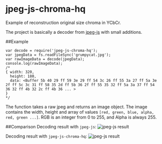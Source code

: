 # jpeg-js-chroma-hq
Example of reconstruction original size chroma in YCbCr.

The project is basically a decoder from [jpeg-js](https://github.com/eugeneware/jpeg-js) with small additions.

##Example

```javasript
var decode = require('jpeg-js-chroma-hq');
var jpegData = fs.readFileSync('grumpycat.jpg');
var rawImageData = decode(jpegData);
console.log(rawImageData);
/*
{ width: 320,
  height: 180,
  data: <Buffer 5b 40 29 ff 59 3e 29 ff 54 3c 26 ff 55 3a 27 ff 5a 3e 2f ff 5c 3c 31 ff 58 35 2d ff 5b 36 2f ff 55 35 32 ff 5a 3a 37 ff 54 36 32 ff 4b 32 2c ff 4b 36 ... >
}
*/
```

The function takes a raw jpeg and returns an image object.
The image contains the width, height and array of values `[red, green, blue, alpha, red, green ...]`.
RGB is an integer from 0 to 255, and Alpha is always 255.

##Comparison
Decoding result with `jpeg-js`:
![jpeg-js result](https://raw.github.com/AngReload/jpeg-js-chroma-hq/master/comparison/chroma-subsampling-test-4k-tv.jpg-js.png)

Decoding result with `jpeg-js-chroma-hq`:
![jpeg-js result](https://raw.github.com/AngReload/jpeg-js-chroma-hq/master/comparison/chroma-subsampling-test-4k-tv.jpeg-js-chroma-hq.png)
